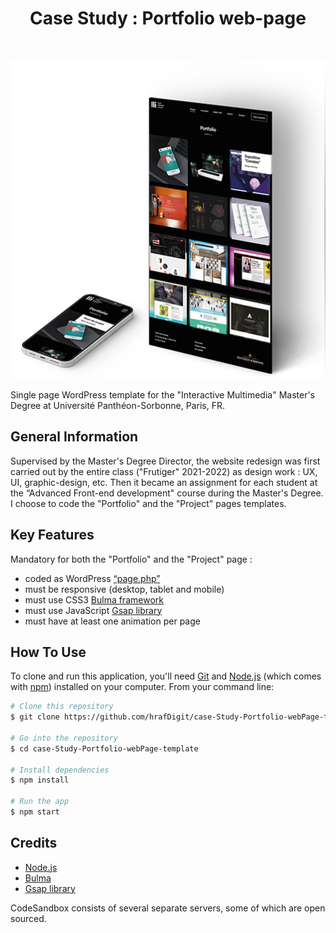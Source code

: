 <h1 align="center">Case Study : Portfolio web-page</h1>
<br>
<p align="center">
  <a href="[https://gitpoint.co/](https://multimedia-sorbonne.com/)">
    <img alt="Case Study : Portfolio web-page" title="Case Study : Portfolio web-page" src="/readme_img/portfolio-page-desktop.png" width="506">
  </a>
</p>

Single page WordPress template for the "Interactive Multimedia" Master's Degree at Université Panthéon-Sorbonne, Paris, FR.

## General Information

Supervised by the Master's Degree Director, the website redesign was first carried out by the entire class ("Frutiger" 2021-2022) as design work : UX, UI, graphic-design, etc. Then it became an assignment for each student at the “Advanced Front-end development" course during the Master's Degree. I choose to code the "Portfolio" and the "Project" pages templates.

## Key Features

Mandatory for both the "Portfolio" and the "Project" page :
- coded as WordPress [“page.php”](https://developer.wordpress.org/themes/template-files-section/page-template-files/#page-templates-within-the-template-hierarchy)
- must be responsive (desktop, tablet and mobile)
- must use CSS3 [Bulma framework](https://bulma.io/) 
- must use JavaScript [Gsap library](https://greensock.com/gsap/)
- must have at least one animation per page

## How To Use

To clone and run this application, you'll need [Git](https://git-scm.com) and [Node.js](https://nodejs.org/en/download/) (which comes with [npm](http://npmjs.com)) installed on your computer. From your command line:
```bash
# Clone this repository
$ git clone https://github.com/hrafDigit/case-Study-Portfolio-webPage-template

# Go into the repository
$ cd case-Study-Portfolio-webPage-template

# Install dependencies
$ npm install

# Run the app
$ npm start
```

## Credits

- [Node.js](https://nodejs.org/)
- [Bulma](https://bulma.io/)
- [Gsap library](https://greensock.com/gsap/)

CodeSandbox consists of several separate servers, some of which are open sourced.
